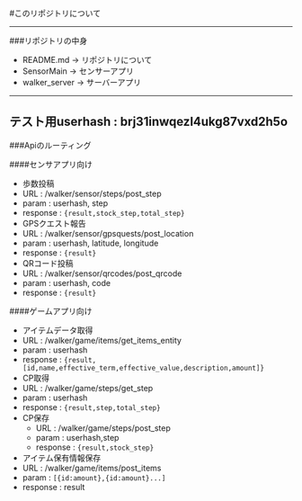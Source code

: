 #このリポジトリについて  

-----  

###リポジトリの中身  
- README.md  -> リポジトリについて  
- SensorMain -> センサーアプリ  
- walker_server -> サーバーアプリ  

-----  
テスト用userhash : brj31inwqezl4ukg87vxd2h5o  
-----

###Apiのルーティング  

####センサアプリ向け  
- 歩数投稿  
 - URL : /walker/sensor/steps/post_step  
 - param : userhash, step  
 - response : ```{result,stock_step,total_step}```
- GPSクエスト報告  
 - URL : /walker/sensor/gpsquests/post_location  
 - param : userhash, latitude, longitude  
 - response : ```{result}```
- QRコード投稿  
 - URL : /walker/sensor/qrcodes/post_qrcode  
 - param : userhash, code  
 - response : ```{result}```

####ゲームアプリ向け  
- アイテムデータ取得  
 - URL : /walker/game/items/get_items_entity  
 - param : userhash  
 - response : ```{result,[id,name,effective_term,effective_value,description,amount]}```
- CP取得  
 - URL : /walker/game/steps/get_step  
 - param : userhash  
 - response : ```{result,step,total_step}```
- CP保存
	- URL : /walker/game/steps/post_step
	- param : userhash,step
	- response : ```{result,stock_step}```
- アイテム保有情報保存
 - URL : /walker/game/items/post_items  
 - param : ```[{id:amount},{id:amount}...]```
 - response : result
